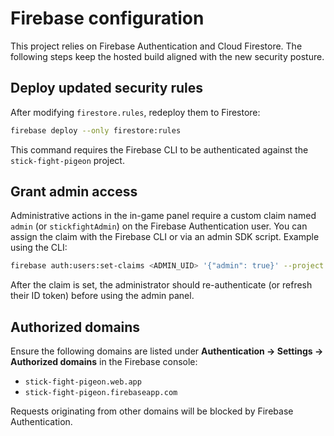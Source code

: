 # Firebase configuration

This project relies on Firebase Authentication and Cloud Firestore. The following steps keep the hosted build aligned with the new security posture.

## Deploy updated security rules

After modifying `firestore.rules`, redeploy them to Firestore:

```bash
firebase deploy --only firestore:rules
```

This command requires the Firebase CLI to be authenticated against the `stick-fight-pigeon` project.

## Grant admin access

Administrative actions in the in-game panel require a custom claim named `admin` (or `stickfightAdmin`) on the Firebase Authentication user. You can assign the claim with the Firebase CLI or via an admin SDK script. Example using the CLI:

```bash
firebase auth:users:set-claims <ADMIN_UID> '{"admin": true}' --project stick-fight-pigeon
```

After the claim is set, the administrator should re-authenticate (or refresh their ID token) before using the admin panel.

## Authorized domains

Ensure the following domains are listed under **Authentication → Settings → Authorized domains** in the Firebase console:

- `stick-fight-pigeon.web.app`
- `stick-fight-pigeon.firebaseapp.com`

Requests originating from other domains will be blocked by Firebase Authentication.
